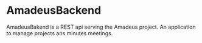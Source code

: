 # AmadeusBackend
AmadeusBakend is a REST api serving the Amadeus project. An application to manage projects ans minutes meetings.
